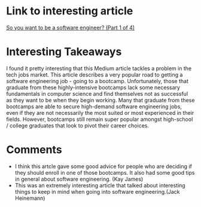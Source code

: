 # Link to interesting article
[So you want to be a software engineer? (Part 1 of 4)](https://medium.com/launch-school/so-you-want-to-be-a-software-engineer-part-1-of-4-426f574f2ba2)
# Interesting Takeaways
I found it pretty interesting that this Medium article tackles a problem in the tech jobs market. This article describes a very popular road to getting a software engineering job - going to a bootcamp. Unfortunately, those that graduate from these highly-intensive bootcamps lack some necessary fundamentals in computer science and find themselves not as successful as they want to be when they begin working. Many that graduate from these bootcamps are able to secure high-demand software engineering jobs, even if they are not necessarily the most suited or most experienced in their fields. However, bootcamps still remain super popular amongst high-school / college graduates that look to pivot their career choices. 
# Comments
* I think this artcle gave some good advice for people who are deciding if they should enroll in one of those bootcamps. It also had some good tips in general about software engineering. (Kay James)
* This was an extremely interesting article that talked about interesting things to keep in mind when going into software engineering.(Jack Heinemann)
